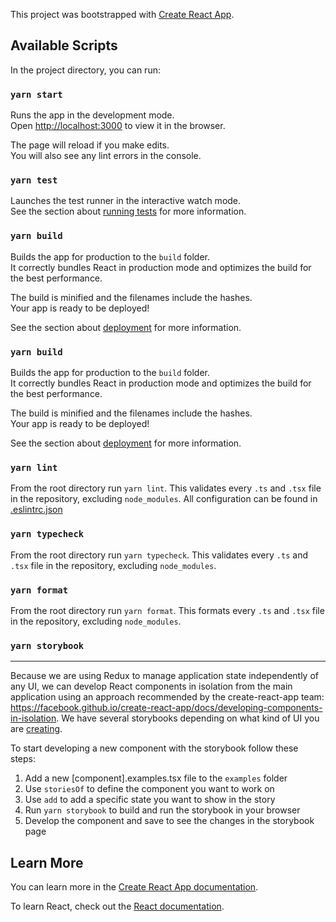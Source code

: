 This project was bootstrapped with [Create React App](https://github.com/facebook/create-react-app).

## Available Scripts

In the project directory, you can run:

### `yarn start`

Runs the app in the development mode.<br />
Open [http://localhost:3000](http://localhost:3000) to view it in the browser.

The page will reload if you make edits.<br />
You will also see any lint errors in the console.

### `yarn test`

Launches the test runner in the interactive watch mode.<br />
See the section about [running tests](https://facebook.github.io/create-react-app/docs/running-tests) for more information.

### `yarn build`

Builds the app for production to the `build` folder.<br />
It correctly bundles React in production mode and optimizes the build for the best performance.

The build is minified and the filenames include the hashes.<br />
Your app is ready to be deployed!

See the section about [deployment](https://facebook.github.io/create-react-app/docs/deployment) for more information.

### `yarn build`

Builds the app for production to the `build` folder.<br />
It correctly bundles React in production mode and optimizes the build for the best performance.

The build is minified and the filenames include the hashes.<br />
Your app is ready to be deployed!

See the section about [deployment](https://facebook.github.io/create-react-app/docs/deployment) for more information.

### `yarn lint`

From the root directory run `yarn lint`. This validates every `.ts` and `.tsx` file in the repository, excluding `node_modules`. All configuration can be found in [.eslintrc.json](./.eslintrc.json)

### `yarn typecheck`

From the root directory run `yarn typecheck`. This validates every `.ts` and `.tsx` file in the repository, excluding `node_modules`.

### `yarn format`

From the root directory run `yarn format`. This formats every `.ts` and `.tsx` file in the repository, excluding `node_modules`.

### `yarn storybook`

---

Because we are using Redux to manage application state independently of any UI, we can develop React components in isolation from the main application using an approach recommended by the create-react-app team: https://facebook.github.io/create-react-app/docs/developing-components-in-isolation. We have several storybooks depending on what kind of UI you are [creating](#Organization).

To start developing a new component with the storybook follow these steps:

1. Add a new [component].examples.tsx file to the `examples` folder
1. Use `storiesOf` to define the component you want to work on
1. Use `add` to add a specific state you want to show in the story
1. Run `yarn storybook` to build and run the storybook in your browser
1. Develop the component and save to see the changes in the storybook page

## Learn More

You can learn more in the [Create React App documentation](https://facebook.github.io/create-react-app/docs/getting-started).

To learn React, check out the [React documentation](https://reactjs.org/).
